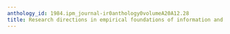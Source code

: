 ```yaml
---
anthology_id: 1984.ipm_journal-ir0anthology0volumeA20A12.28
title: Research directions in empirical foundations of information and software scienc
---
```

